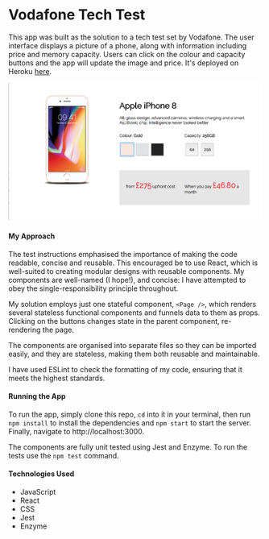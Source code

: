 # Vodafone Tech Test

This app was built as the solution to a tech test set by Vodafone. The user interface displays a picture of a phone, along with information including price and memory capacity. Users can click on the colour and capacity buttons and the app will update the image and price. It's deployed on Heroku [here](https://tranquil-coast-95833.herokuapp.com/).

![ScreenShot](public/ScreenShot.png)

#### My Approach

The test instructions emphasised the importance of making the code readable, concise and reusable. This encouraged be to use React, which is well-suited to creating modular designs with reusable components. My components are well-named (I hope!), and concise: I have attempted to obey the single-responsibility principle throughout.

My solution employs just one stateful component, `<Page />`, which renders several stateless functional components and funnels data to them as props. Clicking on the buttons changes state in the parent component, re-rendering the page.

The components are organised into separate files so they can be imported easily, and they are stateless, making them both reusable and maintainable.

I have used ESLint to check the formatting of my code, ensuring that it meets the highest standards.

#### Running the App
To run the app, simply clone this repo, `cd` into it in your terminal, then run `npm install` to install the dependencies and `npm start` to start the server. Finally, navigate to http://localhost:3000.

The components are fully unit tested using Jest and Enzyme. To run the tests use the `npm test` command.

#### Technologies Used
- JavaScript
- React
- CSS
- Jest
- Enzyme
